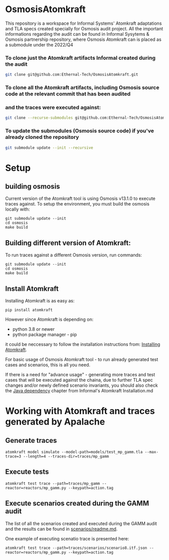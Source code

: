 # OsmosisAtomkraft

This repository is a workspace for Informal Systems' Atomkraft adaptations and TLA specs
created specially for Osmosis audit project. 
All the important informations regarding the audit can be found in Informal Sysytems & Osmosis partnership repository, where 
Osmosis Atomkraft can is placed as a submodule under the 2022/Q4

### To clone just the Atomkraft artifacts Informal created during the audit

``` sh
git clone git@github.com:Ethernal-Tech/OsmosisAtomkraft.git
```
### To clone all the Atomkraft artifacts, including Osmosis source code at the relevant commit that has been audited
### and the traces were executed against:

``` sh
git clone --recurse-submodules git@github.com:Ethernal-Tech/OsmosisAtomkraft.git
```

### To update the submodules (Osmosis source code) if you've already cloned the repository

``` sh
git submodule update --init --recursive
```

# Setup

## building osmosis
Current version of the Atomkraft tool is using Osmosis v13.1.0 to execute traces against.
To setup the environment, you must build the osmosis locally with:

```
git submodule update --init
cd osmosis
make build
```
## Building different version of Atomkraft:
To run traces against a different Osmosis version, run commands:
```
git submodule update --init
cd osmosis
make build
```

## Install Atomkraft
Installing Atomkraft is as easy as: 
```
pip install atomkraft
```
However since Atomkraft is depending on:
- python 3.8 or newer
- python package manager - pip

it could be neccessary to follow the installation instructions from: [Installing Atomkraft](https://github.com/informalsystems/atomkraft/blob/343c6ec914b7cfcf6bbcd8fef50a29f24da5d67f/INSTALLATION.md?plain=1#L10-L22).

For basic usage of Osmosis Atomkraft tool - to run already generated test cases and scenarios, this is all you need.

If there is a need for "advance usage" - generating more traces and test cases that will be executed against the chaina, due to 
further TLA spec changes and/or newly defined scenario invariants, 
you should also check the [Java dependency](https://github.com/informalsystems/atomkraft/blob/343c6ec914b7cfcf6bbcd8fef50a29f24da5d67f/INSTALLATION.md?plain=1#L46-L50) chapter from Informal's Atomkraft Installation.md

# Working with Atomkraft and traces generated by Apalache
## Generate traces

```
atomkraft model simulate --model-path=models/test_mp_gamm.tla --max-trace=3 --length=4 --traces-dir=traces/mp_gamm
```

## Execute tests

```
atomkraft test trace --path=traces/mp_gamm --reactor=reactors/mp_gamm.py --keypath=action.tag
```

## Execute scenarios created during the GAMM audit

The list of all the scenarios created and executed during the GAMM audit and the results can be found in [scenarios/readme.md](traces/scenarios/README.md).

One example of executing scenatio trace is presented here:

```
atomkraft test trace --path=traces/scenarios/scenario8.itf.json --reactor=reactors/mp_gamm.py --keypath=action.tag
```